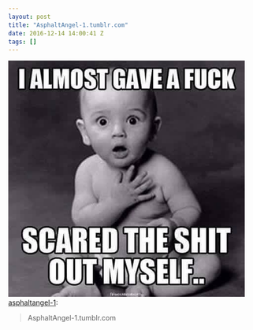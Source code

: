 ```yaml
---
layout: post
title: "AsphaltAngel-1.tumblr.com"
date: 2016-12-14 14:00:41 Z
tags: []
---
```

![](/media/2016/12/154464270045.jpg)
[asphaltangel-1](http://asphaltangel-1.tumblr.com/post/154387104298/asphaltangel-1tumblrcom):

> AsphaltAngel-1.tumblr.com
